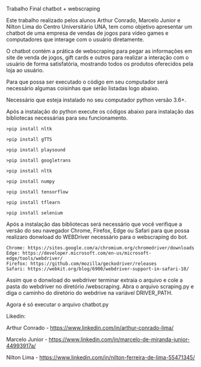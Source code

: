Trabalho Final chatbot + webscraping

Este trabalho realizado pelos alunos Arthur Conrado, Marcelo Junior e Nilton Lima do Centro Universitário UNA, tem como objetivo apresentar um chatbot de uma empresa de vendas de jogos para vídeo games e computadores que interage com o usuário diretamente.

O chatbot contém a prática de webscraping para pegar as informações em site de venda de jogos, gift cards e outros para realizar a interação com o usuário de forma satisfatória, mostrando todos os produtos oferecidos pela loja ao usuário.

Para que possa ser executado o código em seu computador será necessário algumas coisinhas que serão listadas logo abaixo.

Necessário que esteja instalado no seu computador python versão 3.6+.

Após a instalação do python execute os códigos abaixo para instalação das bibliotecas necessárias para seu funcionamento.
   
    >pip install nltk
    
    >pip install gTTS
    
    >pip install playsound
    
    >pip install googletrans
    
    >pip install nltk
    
    >pip install numpy
    
    >pip install tensorflow
    
    >pip install tflearn
    
    >pip install selenium
    
Após a instalação das bibliotecas será necessário que você verifique a versão do seu navegador Chrome, Firefox, Edge ou Safari para que possa realizaro donwload do WEBDriver necessário para o webscraping do bot.

    Chrome: https://sites.google.com/a/chromium.org/chromedriver/downloads
    Edge: https://developer.microsoft.com/en-us/microsoft-edge/tools/webdriver/
    Firefox: https://github.com/mozilla/geckodriver/releases
    Safari: https://webkit.org/blog/6900/webdriver-support-in-safari-10/
    
Assim que o donwload do webdriver terminar extraia o arquivo e cole a pasta do webdriver no diretório /webscraping.
Abra o arquivo scraping.py e diga o caminho do diretório do webdrive na variável DRIVER_PATH.

Agora é só executar o arquivo chatbot.py



Likedin:

Arthur Conrado - https://www.linkedin.com/in/arthur-conrado-lima/

Marcelo Junior - https://www.linkedin.com/in/marcelo-de-miranda-junior-44993917a/

Nilton Lima - https://www.linkedin.com/in/nilton-ferreira-de-lima-55471345/
